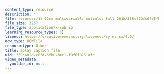 ```yaml
---
content_type: resource
description: ''
file: /courses/18-02sc-multivariable-calculus-fall-2010/335c482dc6fd5fb8b8c1f0f6f8251afc_QCGJVKaCDuI.vtt
file_size: 3257
file_type: application/x-subrip
learning_resource_types: []
license: https://creativecommons.org/licenses/by-nc-sa/4.0/
ocw_type: OCWFile
resourcetype: Other
title: 3play caption file
uid: 335c482d-c6fd-5fb8-b8c1-f0f6f8251afc
video_metadata:
  youtube_id: null
---
```

